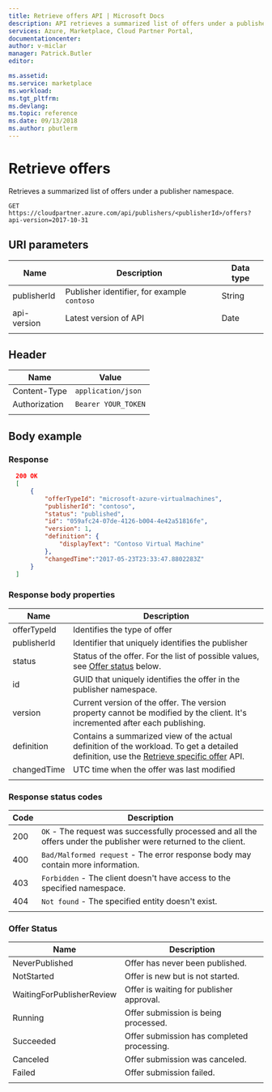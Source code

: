 ```yaml
---
title: Retrieve offers API | Microsoft Docs
description: API retrieves a summarized list of offers under a publisher namespace.
services: Azure, Marketplace, Cloud Partner Portal, 
documentationcenter:
author: v-miclar
manager: Patrick.Butler  
editor:

ms.assetid: 
ms.service: marketplace
ms.workload: 
ms.tgt_pltfrm: 
ms.devlang: 
ms.topic: reference
ms.date: 09/13/2018
ms.author: pbutlerm
---
```



Retrieve offers
===============

Retrieves a summarized list of offers under a publisher namespace.

 `GET https://cloudpartner.azure.com/api/publishers/<publisherId>/offers?api-version=2017-10-31`


URI parameters
--------------

| **Name**         |  **Description**                         |  **Data type** |
| -------------    |  ------------------------------------    |  -----------   |
|  publisherId     | Publisher identifier, for example `contoso` |   String    |
|  api-version     | Latest version of API                    |    Date        |
|  |  |


Header
------

|  **Name**        |         **Value**       |
|  --------------- |       ----------------  |
|  Content-Type    | `application/json`      |
|  Authorization   | `Bearer YOUR_TOKEN`     |
|  |  |


Body example
------------

### Response

```json
  200 OK
  [
      {
          "offerTypeId": "microsoft-azure-virtualmachines",
          "publisherId": "contoso",
          "status": "published",
          "id": "059afc24-07de-4126-b004-4e42a51816fe",
          "version": 1,
          "definition": {
              "displayText": "Contoso Virtual Machine"
          },
          "changedTime":"2017-05-23T23:33:47.8802283Z"
      }
  ]
```

### Response body properties

|  **Name**       |       **Description**                                                                                                  |
|  -------------  |      --------------------------------------------------------------------------------------------------------------    |
|  offerTypeId    | Identifies the type of offer                                                                                           |
|  publisherId    | Identifier that uniquely identifies the publisher                                                                      |
|  status         | Status of the offer. For the list of possible values, see [Offer status](#offer-status) below.                         |
|  id             | GUID that uniquely identifies the offer in the publisher namespace.                                                    |
|  version        | Current version of the offer. The version property cannot be modified by the client. It's incremented after each publishing. |
|  definition     | Contains a summarized view of the actual definition of the workload. To get a detailed definition, use the [Retrieve specific offer](./cloud-partner-portal-api-retrieve-specific-offer.md) API. |
|  changedTime    | UTC time when the offer was last modified                                                                              |
|  |  |


### Response status codes

| **Code**  |  **Description**                                                                                                   |
| -------   |  ----------------------------------------------------------------------------------------------------------------- |
|  200      | `OK` - The request was successfully processed and all the offers under the publisher were returned to the client.  |
|  400      | `Bad/Malformed request` - The error response body may contain more information.                                    |
|  403      | `Forbidden` - The client doesn't have access to the specified namespace.                                          |
|  404      | `Not found` - The specified entity doesn't exist.                                                                 |
|  |  |


### Offer Status

|  **Name**                    | **Description**                                  |
|  ------------------------    | -----------------------------------------------  |
|  NeverPublished              | Offer has never been published.                  |
|  NotStarted                  | Offer is new but is not started.                 |
|  WaitingForPublisherReview   | Offer is waiting for publisher approval.         |
|  Running                     | Offer submission is being processed.             |
|  Succeeded                   | Offer submission has completed processing.       |
|  Canceled                    | Offer submission was canceled.                   |
|  Failed                      | Offer submission failed.                         |
|  |  |
